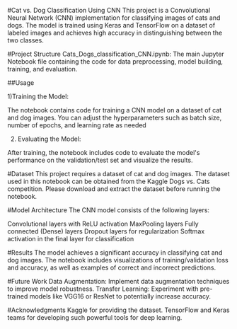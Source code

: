 #Cat vs. Dog Classification Using CNN
This project is a Convolutional Neural Network (CNN) implementation for classifying images of cats and dogs. The model is trained using Keras and TensorFlow on a dataset of labeled images and achieves high accuracy in distinguishing between the two classes.

#Project Structure
Cats_Dogs_classification_CNN.ipynb: The main Jupyter Notebook file containing the code for data preprocessing, model building, training, and evaluation.

##Usage

1)Training the Model:

The notebook contains code for training a CNN model on a dataset of cat and dog images. You can adjust the hyperparameters such as batch size, number of epochs, and learning rate as needed

2) Evaluating the Model:

After training, the notebook includes code to evaluate the model's performance on the validation/test set and visualize the results.


#Dataset
This project requires a dataset of cat and dog images. The dataset used in this notebook can be obtained from the Kaggle Dogs vs. Cats competition. Please download and extract the dataset before running the notebook.

#Model Architecture
The CNN model consists of the following layers:

Convolutional layers with ReLU activation
MaxPooling layers
Fully connected (Dense) layers
Dropout layers for regularization
Softmax activation in the final layer for classification

#Results
The model achieves a significant accuracy in classifying cat and dog images. The notebook includes visualizations of training/validation loss and accuracy, as well as examples of correct and incorrect predictions.


#Future Work
Data Augmentation: Implement data augmentation techniques to improve model robustness.
Transfer Learning: Experiment with pre-trained models like VGG16 or ResNet to potentially increase accuracy.


#Acknowledgments
Kaggle for providing the dataset.
TensorFlow and Keras teams for developing such powerful tools for deep learning.



